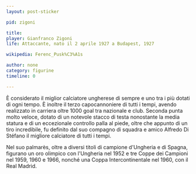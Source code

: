 ```yaml
---
layout: post-sticker

pid: zigoni

title: 
player: Gianfranco Zigoni
life: Attaccante, nato il 2 aprile 1927 a Budapest, 1927

wikipedia: Ferenc_Pusk%C3%A1s

author: none
category: figurine
timeline: 0

---
```

È considerato il miglior calciatore ungherese di sempre e uno tra i più dotati di ogni tempo.
È inoltre il terzo capocannoniere di tutti i tempi, avendo realizzato in carriera oltre 1000 goal tra nazionale e club. Seconda punta molto veloce, dotato di un notevole stacco di testa nonostante la media statura e di un eccezionale controllo palla al piede, oltre che appunto di un tiro incredibile, fu definito dal suo compagno di squadra e amico Alfredo Di Stéfano il migliore calciatore di tutti i tempi.

Nel suo palmarès, oltre a diversi titoli di campione d'Ungheria e di Spagna, figurano un oro olimpico con l'Ungheria nel 1952 e tre Coppe dei Campioni nel 1959, 1960 e 1966, nonché una Coppa Intercontinentale nel 1960, con il Real Madrid.

